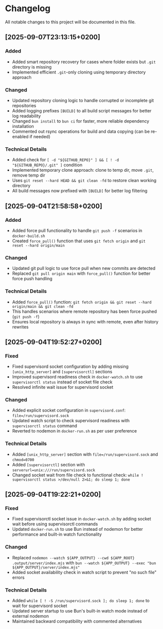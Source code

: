 # Changelog

All notable changes to this project will be documented in this file.

## [2025-09-07T23:13:15+0200]

### Added
- Added smart repository recovery for cases where folder exists but `.git` directory is missing
- Implemented efficient `.git`-only cloning using temporary directory approach

### Changed
- Updated repository cloning logic to handle corrupted or incomplete git repositories
- Added logging prefixes `[BUILD]` to all build script messages for better log readability
- Changed `bun install` to `bun ci` for faster, more reliable dependency installation
- Commented out rsync operations for build and data copying (can be re-enabled if needed)

### Technical Details
- Added check for `[ -d "${GITHUB_REPO}" ] && [ ! -d "${GITHUB_REPO}/.git" ]` condition
- Implemented temporary clone approach: clone to temp dir, move `.git`, remove temp dir
- Uses `git reset --hard HEAD && git clean -fd` to restore clean working directory
- All build messages now prefixed with `[BUILD]` for better log filtering

## [2025-09-04T21:58:58+0200]

### Added
- Added force pull functionality to handle `git push -f` scenarios in `docker-build.sh`
- Created `force_pull()` function that uses `git fetch origin` and `git reset --hard origin/main`

### Changed
- Updated git pull logic to use force pull when new commits are detected
- Replaced `git pull origin main` with `force_pull()` function for better force push handling

### Technical Details
- Added `force_pull()` function: `git fetch origin && git reset --hard origin/main && git clean -fd`
- This handles scenarios where remote repository has been force pushed (`git push -f`)
- Ensures local repository is always in sync with remote, even after history rewrites

## [2025-09-04T19:52:27+0200]

### Fixed
- Fixed supervisord socket configuration by adding missing `[unix_http_server]` and `[supervisorctl]` sections
- Improved supervisord readiness check in `docker-watch.sh` to use `supervisorctl status` instead of socket file check
- Resolved infinite wait issue for supervisord socket

### Changed
- Added explicit socket configuration in `supervisord.conf`: `file=/run/supervisord.sock`
- Updated watch script to check supervisord readiness with `supervisorctl status` command
- Reverted to nodemon in `docker-run.sh` as per user preference

### Technical Details
- Added `[unix_http_server]` section with `file=/run/supervisord.sock` and `chmod=0700`
- Added `[supervisorctl]` section with `serverurl=unix:///run/supervisord.sock`
- Changed socket wait from file check to functional check: `while ! supervisorctl status >/dev/null 2>&1; do sleep 1; done`

## [2025-09-04T19:22:21+0200]

### Fixed
- Fixed supervisorctl socket issue in `docker-watch.sh` by adding socket wait before using supervisorctl commands
- Updated `docker-run.sh` to use Bun instead of nodemon for better performance and built-in watch functionality

### Changed
- Replaced `nodemon --watch ${APP_OUTPUT} --cwd ${APP_ROOT} .output/server/index.mjs` with `bun --watch ${APP_OUTPUT} --exec "bun ${APP_OUTPUT}/server/index.mjs"`
- Added socket availability check in watch script to prevent "no such file" errors

### Technical Details
- Added `while [ ! -S /run/supervisord.sock ]; do sleep 1; done` to wait for supervisord socket
- Updated server startup to use Bun's built-in watch mode instead of external nodemon
- Maintained backward compatibility with commented alternatives
